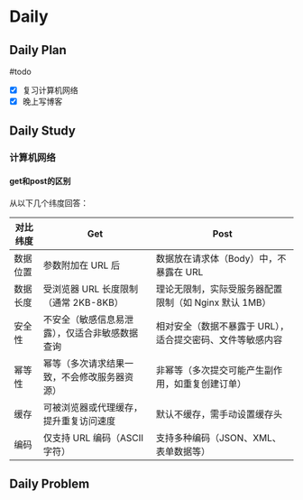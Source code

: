 # Daily
## Daily Plan
#todo
- [x] 复习计算机网络
- [x] 晚上写博客
## Daily Study
### 计算机网络
#### get和post的区别
从以下几个纬度回答：

| 对比纬度 | Get                       | Post                             |
| ---- | ------------------------- | -------------------------------- |
| 数据位置 | 参数附加在 URL 后               | 数据放在请求体（Body）中，不暴露在 URL          |
| 数据长度 | 受浏览器 URL 长度限制（通常 2KB-8KB） | 理论无限制，实际受服务器配置限制（如 Nginx 默认 1MB） |
| 安全性  | 不安全（敏感信息易泄露），仅适合非敏感数据查询   | 相对安全（数据不暴露于 URL），适合提交密码、文件等敏感内容  |
| 幂等性  | 幂等（多次请求结果一致，不会修改服务器资源）    | 非幂等（多次提交可能产生副作用，如重复创建订单）         |
| 缓存   | 可被浏览器或代理缓存，提升重复访问速度       | 默认不缓存，需手动设置缓存头                   |
| 编码   | 仅支持 URL 编码（ASCII 字符）      | 支持多种编码（JSON、XML、表单数据等）           |

## Daily Problem
